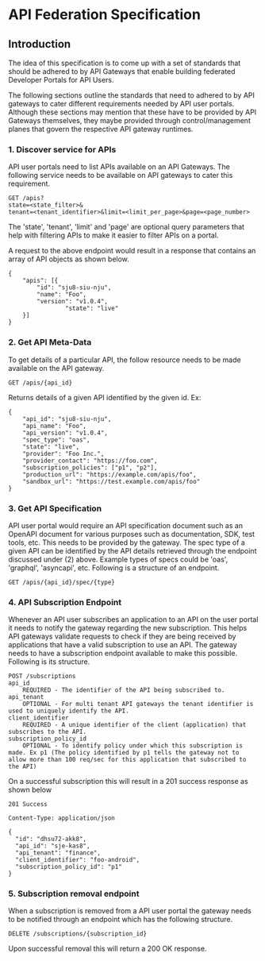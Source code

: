 # API Federation Specification

## Introduction

The idea of this specification is to come up with a set of standards that should be adhered to by API Gateways that enable building federated Developer Portals for API Users.  
  
The following sections outline the standards that need to adhered to by API gateways to cater different requirements needed by API user portals. Although these sections may mention that these have to be provided by API Gateways themselves, they maybe provided through control/management planes that govern the respective API gateway runtimes.  
  
### 1. Discover service for APIs   
API user portals need to list APIs available on an API Gateways. The following service needs to be available on API gateways to cater this requirement.  
````
GET /apis?
state=<state_filter>&
tenant=<tenant_identifier>&limit=<limit_per_page>&page=<page_number>
````

The 'state', 'tenant', 'limit' and 'page' are optional query parameters that help with filtering APIs to make it easier to filter APIs on a portal.    
  
A request to the above endpoint would result in a response that contains an array of API objects as shown below.  

````
{
	"apis": [{
		"id": "sju8-siu-nju",
		"name": "Foo",
		"version": "v1.0.4",
                "state": "live"
	}]
}
````

### 2. Get API Meta-Data  

To get details of a particular API, the follow resource needs to be made available on the API gateway.  

````
GET /apis/{api_id}
````  
Returns details of a given API identified by the given id. Ex:  

````
{
	"api_id": "sju8-siu-nju",
	"api_name": "Foo",
	"api_version": "v1.0.4",
 	"spec_type": "oas",
	"state": "live",
  	"provider": "Foo Inc.",
  	"provider_contact": "https://foo.com",
	"subscription_policies": ["p1", "p2"],
  	"production_url": "https://example.com/apis/foo",
  	"sandbox_url": "https://test.example.com/apis/foo"
}
````
  
### 3. Get API Specification  
API user portal would require an API specification document such as an OpenAPI document for various purposes such as documentation, SDK, test tools, etc. This needs to be provided by the gateway. The spec type of a given API can be identified by the API details retrieved through the endpoint discussed under (2) above. Example types of specs could be 'oas', 'graphql', 'asyncapi', etc. Following is a structure of an endpoint.  
````
GET /apis/{api_id}/spec/{type}
````

### 4. API Subscription Endpoint  

Whenever an API user subscribes an application to an API on the user portal it needs to notify the gateway regarding the new subscription. This helps API gateways validate requests to check if they are being received by applications that have a valid subscription to use an API. The gateway needs to have a subscription endpoint available to make this possible. Following is its structure.  

````
POST /subscriptions  
api_id  
    REQUIRED - The identifier of the API being subscribed to. 
api_tenant  
    OPTIONAL - For multi tenant API gateways the tenant identifier is used to uniquely identify the API.  
client_identifier  
    REQUIRED - A unique identifier of the client (application) that subscribes to the API.  
subscription_policy_id  
    OPTIONAL - To identify policy under which this subscription is made. Ex p1 (The policy identified by p1 tells the gateway not to allow more than 100 req/sec for this application that subscribed to the API)  
````

On a successful subscription this will result in a 201 success response as shown below  
````
201 Success

Content-Type: application/json

{
  "id": "dhsu72-akk8",
  "api_id": "sje-kas8",
  "api_tenant": "finance",
  "client_identifier": "foo-android",
  "subscription_policy_id": "p1"
}
````  

### 5. Subscription removal endpoint  

When a subscription is removed from a API user portal the gateway needs to be notified through an endpoint which has the following structure.  
````
DELETE /subscriptions/{subscription_id}
````  

Upon successful removal this will return a 200 OK response.  
